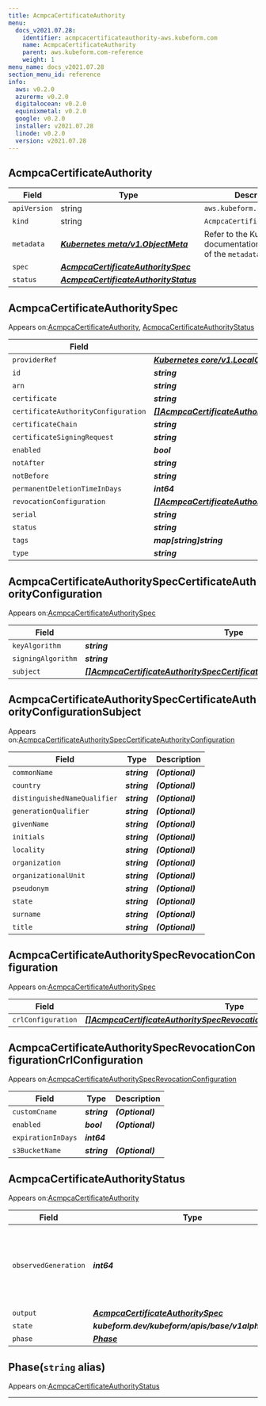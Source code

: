```yaml
---
title: AcmpcaCertificateAuthority
menu:
  docs_v2021.07.28:
    identifier: acmpcacertificateauthority-aws.kubeform.com
    name: AcmpcaCertificateAuthority
    parent: aws.kubeform.com-reference
    weight: 1
menu_name: docs_v2021.07.28
section_menu_id: reference
info:
  aws: v0.2.0
  azurerm: v0.2.0
  digitalocean: v0.2.0
  equinixmetal: v0.2.0
  google: v0.2.0
  installer: v2021.07.28
  linode: v0.2.0
  version: v2021.07.28
---
```


## AcmpcaCertificateAuthority
| Field | Type | Description |
| ------ | ----- | ----------- |
| `apiVersion` | string | `aws.kubeform.com/v1alpha1` |
|    `kind` | string | `AcmpcaCertificateAuthority` |
| `metadata` | ***[Kubernetes meta/v1.ObjectMeta](https://v1-18.docs.kubernetes.io/docs/reference/generated/kubernetes-api/v1.18/#objectmeta-v1-meta)***|Refer to the Kubernetes API documentation for the fields of the `metadata` field.|
| `spec` | ***[AcmpcaCertificateAuthoritySpec](#acmpcacertificateauthorityspec)***||
| `status` | ***[AcmpcaCertificateAuthorityStatus](#acmpcacertificateauthoritystatus)***||
## AcmpcaCertificateAuthoritySpec

Appears on:[AcmpcaCertificateAuthority](#acmpcacertificateauthority), [AcmpcaCertificateAuthorityStatus](#acmpcacertificateauthoritystatus)

| Field | Type | Description |
| ------ | ----- | ----------- |
| `providerRef` | ***[Kubernetes core/v1.LocalObjectReference](https://v1-18.docs.kubernetes.io/docs/reference/generated/kubernetes-api/v1.18/#localobjectreference-v1-core)***||
| `id` | ***string***||
| `arn` | ***string***| ***(Optional)*** |
| `certificate` | ***string***| ***(Optional)*** |
| `certificateAuthorityConfiguration` | ***[[]AcmpcaCertificateAuthoritySpecCertificateAuthorityConfiguration](#acmpcacertificateauthorityspeccertificateauthorityconfiguration)***||
| `certificateChain` | ***string***| ***(Optional)*** |
| `certificateSigningRequest` | ***string***| ***(Optional)*** |
| `enabled` | ***bool***| ***(Optional)*** |
| `notAfter` | ***string***| ***(Optional)*** |
| `notBefore` | ***string***| ***(Optional)*** |
| `permanentDeletionTimeInDays` | ***int64***| ***(Optional)*** |
| `revocationConfiguration` | ***[[]AcmpcaCertificateAuthoritySpecRevocationConfiguration](#acmpcacertificateauthorityspecrevocationconfiguration)***| ***(Optional)*** |
| `serial` | ***string***| ***(Optional)*** |
| `status` | ***string***| ***(Optional)*** |
| `tags` | ***map[string]string***| ***(Optional)*** |
| `type` | ***string***| ***(Optional)*** |
## AcmpcaCertificateAuthoritySpecCertificateAuthorityConfiguration

Appears on:[AcmpcaCertificateAuthoritySpec](#acmpcacertificateauthorityspec)

| Field | Type | Description |
| ------ | ----- | ----------- |
| `keyAlgorithm` | ***string***||
| `signingAlgorithm` | ***string***||
| `subject` | ***[[]AcmpcaCertificateAuthoritySpecCertificateAuthorityConfigurationSubject](#acmpcacertificateauthorityspeccertificateauthorityconfigurationsubject)***||
## AcmpcaCertificateAuthoritySpecCertificateAuthorityConfigurationSubject

Appears on:[AcmpcaCertificateAuthoritySpecCertificateAuthorityConfiguration](#acmpcacertificateauthorityspeccertificateauthorityconfiguration)

| Field | Type | Description |
| ------ | ----- | ----------- |
| `commonName` | ***string***| ***(Optional)*** |
| `country` | ***string***| ***(Optional)*** |
| `distinguishedNameQualifier` | ***string***| ***(Optional)*** |
| `generationQualifier` | ***string***| ***(Optional)*** |
| `givenName` | ***string***| ***(Optional)*** |
| `initials` | ***string***| ***(Optional)*** |
| `locality` | ***string***| ***(Optional)*** |
| `organization` | ***string***| ***(Optional)*** |
| `organizationalUnit` | ***string***| ***(Optional)*** |
| `pseudonym` | ***string***| ***(Optional)*** |
| `state` | ***string***| ***(Optional)*** |
| `surname` | ***string***| ***(Optional)*** |
| `title` | ***string***| ***(Optional)*** |
## AcmpcaCertificateAuthoritySpecRevocationConfiguration

Appears on:[AcmpcaCertificateAuthoritySpec](#acmpcacertificateauthorityspec)

| Field | Type | Description |
| ------ | ----- | ----------- |
| `crlConfiguration` | ***[[]AcmpcaCertificateAuthoritySpecRevocationConfigurationCrlConfiguration](#acmpcacertificateauthorityspecrevocationconfigurationcrlconfiguration)***| ***(Optional)*** |
## AcmpcaCertificateAuthoritySpecRevocationConfigurationCrlConfiguration

Appears on:[AcmpcaCertificateAuthoritySpecRevocationConfiguration](#acmpcacertificateauthorityspecrevocationconfiguration)

| Field | Type | Description |
| ------ | ----- | ----------- |
| `customCname` | ***string***| ***(Optional)*** |
| `enabled` | ***bool***| ***(Optional)*** |
| `expirationInDays` | ***int64***||
| `s3BucketName` | ***string***| ***(Optional)*** |
## AcmpcaCertificateAuthorityStatus

Appears on:[AcmpcaCertificateAuthority](#acmpcacertificateauthority)

| Field | Type | Description |
| ------ | ----- | ----------- |
| `observedGeneration` | ***int64***| ***(Optional)*** Resource generation, which is updated on mutation by the API Server.|
| `output` | ***[AcmpcaCertificateAuthoritySpec](#acmpcacertificateauthorityspec)***| ***(Optional)*** |
| `state` | ***kubeform.dev/kubeform/apis/base/v1alpha1.State***| ***(Optional)*** |
| `phase` | ***[Phase](#phase)***| ***(Optional)*** |
## Phase(`string` alias)

Appears on:[AcmpcaCertificateAuthorityStatus](#acmpcacertificateauthoritystatus)

---
